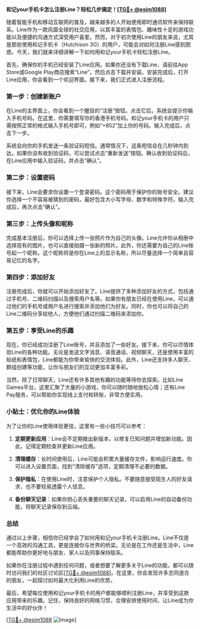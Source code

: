 **和记your手机卡怎么注册Line？轻松几步搞定！[[TG💪+ @esim1088](https://t.me/s/esim1088)]**

随着智能手机和移动互联网的普及，越来越多的人开始使用即时通讯软件来保持联系。Line作为一款风靡全球的社交应用，以其丰富的表情包、趣味性十足的游戏功能以及便捷的沟通方式深受用户喜爱。然而，对于初次使用Line的朋友来说，尤其是那些使用和记手机卡（Hutchison 3G）的用户，可能会对如何注册Line感到困惑。今天，我们就来详细讲解一下如何用和记your手机卡轻松注册Line。

首先，确保你的手机已经安装了Line应用。如果你还没有下载Line，请前往App Store或Google Play商店搜索“Line”，然后点击下载并安装。安装完成后，打开Line应用，你会看到一个欢迎界面。接下来，我们正式进入注册流程。

### 第一步：创建新账户

在Line的主界面上，你会看到一个醒目的“注册”按钮。点击它后，系统会提示你输入手机号码。在这里，你需要填写你的香港手机号码。和记your手机卡的用户只需按照正常的格式输入手机号即可，例如“+852”加上你的号码。输入完成后，点击下一步。

系统会向你的手机发送一条验证码短信。通常情况下，这条短信会在几秒钟内到达。如果你没有收到验证码，可以尝试点击“重新发送”按钮。确认收到验证码后，在Line应用中输入验证码，并点击“确认”。

### 第二步：设置密码

接下来，Line会要求你设置一个登录密码。这个密码用于保护你的账号安全。建议你选择一个不容易被猜到的密码，最好包含大小写字母、数字和特殊字符。输入完成后，再次点击“确认”。

### 第三步：上传头像和昵称

完成基本注册后，你可以选择上传一张照片作为自己的头像。Line允许你从相册中选择现有的图片，也可以直接拍摄一张新的照片。此外，你还需要为自己的Line账号起一个昵称。这个昵称将是你在Line上的显示名称，所以尽量选择一个简单且容易记忆的名字。

### 第四步：添加好友

注册完成后，你就可以开始添加好友了。Line提供了多种添加好友的方式，包括通过手机号、二维码扫描以及搜索用户名等。如果你有朋友已经在使用Line，可以通过他们的手机号或用户名进行搜索并添加他们为好友。同时，你也可以将自己的Line二维码分享给他人，方便他们通过扫描二维码来添加你。

### 第五步：享受Line的乐趣

现在，你已经成功注册了Line账号，并且添加了一些好友。接下来，你可以尽情体验Line的各种功能。无论是发送文字消息、语音通话、视频聊天，还是使用丰富的贴纸和表情包，Line都能为你带来愉快的交流体验。此外，Line还支持多人聊天、群组创建等功能，让你与朋友们的互动更加丰富多彩。

当然，除了日常聊天，Line还有许多其他有趣的功能等待你去探索。比如Line Games平台，这里汇聚了大量的小游戏，你可以随时随地放松心情；还有Line Pay服务，可以帮助你实现线上支付和转账，非常方便实用。

### 小贴士：优化你的Line体验

为了让你的Line使用体验更佳，这里有一些小技巧可以参考：

1. **定期更新应用**：Line会不定期推出新版本，以修复已知问题并增加新功能。因此，记得定期检查并更新Line应用。
   
2. **清理缓存**：长时间使用后，Line可能会积累大量缓存文件，影响运行速度。你可以进入设置页面，找到“清除缓存”选项，定期清理不必要的数据。

3. **保护隐私**：在使用Line时，注意保护个人隐私。不要随意接受陌生人的好友请求，也不要轻易透露个人信息。

4. **备份聊天记录**：如果你担心丢失重要的聊天记录，可以启用Line的自动备份功能，将聊天记录保存到云端。

### 总结

通过以上步骤，相信你已经学会了如何用和记your手机卡注册Line。Line不仅是一个高效的沟通工具，更是连接你与世界的桥梁。无论是在工作还是生活中，Line都能帮助你更好地与朋友、家人以及同事保持联系。

如果你在注册过程中遇到任何问题，或者想要了解更多关于Line的功能，都可以随时访问我们的社区讨论区[[TG💪+ @esim1088](https://t.me/s/esim1088)]。在这里，你会发现许多志同道合的朋友，一起探讨如何最大化利用Line的优势。

最后，希望每位使用和记your手机卡的用户都能够顺利注册Line，并享受到这款应用带来的乐趣。记住，保持良好的网络习惯，合理安排使用时间，让Line成为你生活中的好伙伴！

[[TG💪+ @esim1088](https://t.me/s/esim1088) ![Image](https://i.postimg.cc/4NQfJmqS/Snipaste-2025-05-13-00-14-12.png)]